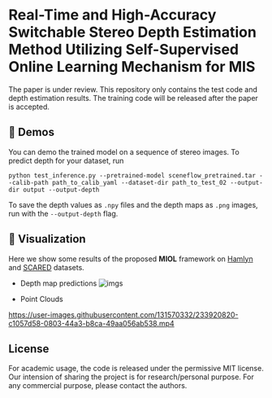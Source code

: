 # Real-Time and High-Accuracy Switchable Stereo Depth Estimation Method Utilizing Self-Supervised Online Learning Mechanism for MIS

The paper is under review. This repository only contains the test code and depth estimation results. The training code will be released after the paper is accepted.

## :movie_camera: Demos

You can demo the trained model on a sequence of stereo images. To predict depth for your dataset, run
```Shell
python test_inference.py --pretrained-model sceneflow_pretrained.tar --calib-path path_to_calib_yaml --dataset-dir path_to_test_02 --output-dir output --output-depth
```
To save the depth values as `.npy` files and the depth maps as `.png` images, run with the `--output-depth` flag. 

## :candy: Visualization
Here we show some results of the proposed **MIOL** framework on [Hamlyn](https://arxiv.org/abs/1705.08260) and [SCARED](https://arxiv.org/abs/2101.01133) datasets.

- Depth map predictions
![imgs](https://user-images.githubusercontent.com/131570332/233924380-e9ff65b6-380e-46e9-a259-39d2ef8eb76e.png)

- Point Clouds

https://user-images.githubusercontent.com/131570332/233920820-c1057d58-0803-44a3-b8ca-49aa056ab538.mp4

<!-- ## :rose: Acknowledgment
Our code is based on the excellent works of [SC-SfMLearner](https://github.com/JiawangBian/SC-SfMLearner-Release) and [monodepth2](https://github.com/nianticlabs/monodepth2). -->

## License
For academic usage, the code is released under the permissive MIT license. Our intension of sharing the project is for research/personal purpose. For any commercial purpose, please contact the authors.
